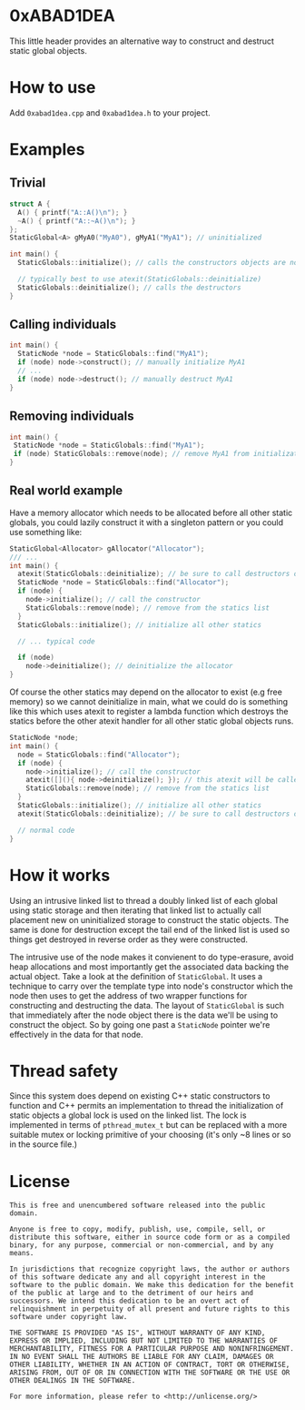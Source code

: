 # 0xABAD1DEA

This little header provides an alternative way to construct and destruct static
global objects.

# How to use
Add `0xabad1dea.cpp` and `0xabad1dea.h` to your project.

# Examples

## Trivial
```c++
struct A {
  A() { printf("A::A()\n"); }
  ~A() { printf("A::~A()\n"); }
};
StaticGlobal<A> gMyA0("MyA0"), gMyA1("MyA1"); // uninitialized

int main() {
  StaticGlobals::initialize(); // calls the constructors objects are now initialized

  // typically best to use atexit(StaticGlobals::deinitialize)
  StaticGlobals::deinitialize(); // calls the destructors
}
```

## Calling individuals
```c++
int main() {
  StaticNode *node = StaticGlobals::find("MyA1");
  if (node) node->construct(); // manually initialize MyA1
  // ...
  if (node) node->destruct(); // manually destruct MyA1
}
```

## Removing individuals
```c++
int main() {
 StaticNode *node = StaticGlobals::find("MyA1");
 if (node) StaticGlobals::remove(node); // remove MyA1 from initialization and destruction
}
```

## Real world example
Have a memory allocator which needs to be allocated before all other static globals,
you could lazily construct it with a singleton pattern or you could use something like:
```c++
StaticGlobal<Allocator> gAllocator("Allocator");
/// ...
int main() {
  atexit(StaticGlobals::deinitialize); // be sure to call destructors of statics at exit
  StaticNode *node = StaticGlobals::find("Allocator");
  if (node) {
    node->initialize(); // call the constructor
    StaticGlobals::remove(node); // remove from the statics list
  }
  StaticGlobals::initialize(); // initialize all other statics

  // ... typical code

  if (node)
    node->deinitialize(); // deinitialize the allocator
}
```

Of course the other statics may depend on the allocator to exist (e.g free memory)
so we cannot deinitialize in main, what we could do is something like this which
uses atexit to register a lambda function which destroys the statics before the
other atexit handler for all other static global objects runs.
```c++
StaticNode *node;
int main() {
  node = StaticGlobals::find("Allocator");
  if (node) {
    node->initialize(); // call the constructor
    atexit([](){ node->deinitialize(); }); // this atexit will be called first
    StaticGlobals::remove(node); // remove from the statics list
  }
  StaticGlobals::initialize(); // initialize all other statics
  atexit(StaticGlobals::deinitialize); // be sure to call destructors of statics at exit

  // normal code
}
```

# How it works
Using an intrusive linked list to thread a doubly linked list of each global
using static storage and then iterating that linked list to actually call
placement new on uninitialized storage to construct the static objects.
The same is done for destruction except the tail end of the linked list is
used so things get destroyed in reverse order as they were constructed.

The intrusive use of the node makes it convienent to do type-erasure, avoid heap
allocations and most importantly get the associated data backing the actual
object. Take a look at the definition of `StaticGlobal`. It uses a technique to
carry over the template type into node's constructor which the node then uses
to get the address of two wrapper functions for constructing and destructing
the data. The layout of `StaticGlobal` is such that immediately after the
node object there is the data we'll be using to construct the object. So
by going one past a `StaticNode` pointer we're effectively in the data for that
node.

# Thread safety
Since this system does depend on existing C++ static constructors to function
and C++ permits an implementation to thread the initialization of static objects
a global lock is used on the linked list. The lock is implemented in terms of
`pthread_mutex_t` but can be replaced with a more suitable mutex or locking
primitive of your choosing (it's only ~8 lines or so in the source file.)

# License
```
This is free and unencumbered software released into the public domain.

Anyone is free to copy, modify, publish, use, compile, sell, or
distribute this software, either in source code form or as a compiled
binary, for any purpose, commercial or non-commercial, and by any
means.

In jurisdictions that recognize copyright laws, the author or authors
of this software dedicate any and all copyright interest in the
software to the public domain. We make this dedication for the benefit
of the public at large and to the detriment of our heirs and
successors. We intend this dedication to be an overt act of
relinquishment in perpetuity of all present and future rights to this
software under copyright law.

THE SOFTWARE IS PROVIDED "AS IS", WITHOUT WARRANTY OF ANY KIND,
EXPRESS OR IMPLIED, INCLUDING BUT NOT LIMITED TO THE WARRANTIES OF
MERCHANTABILITY, FITNESS FOR A PARTICULAR PURPOSE AND NONINFRINGEMENT.
IN NO EVENT SHALL THE AUTHORS BE LIABLE FOR ANY CLAIM, DAMAGES OR
OTHER LIABILITY, WHETHER IN AN ACTION OF CONTRACT, TORT OR OTHERWISE,
ARISING FROM, OUT OF OR IN CONNECTION WITH THE SOFTWARE OR THE USE OR
OTHER DEALINGS IN THE SOFTWARE.

For more information, please refer to <http://unlicense.org/>
```

